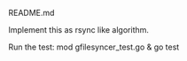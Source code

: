 README.md

Implement this as rsync like algorithm.


Run the test:
mod gfilesyncer_test.go &
go test